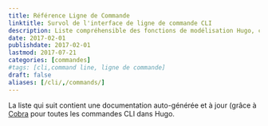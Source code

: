 ```yaml
---
title: Référence Ligne de Commande
linktitle: Survol de l'interface de ligne de commande CLI
description: Liste compréhensible des fonctions de modélisation Hugo, comprenant des exemples d'usages basiques et avancés.
date: 2017-02-01
publishdate: 2017-02-01
lastmod: 2017-07-21
categories: [commandes]
#tags: [cli,command line, ligne de commande]
draft: false
aliases: [/cli/,/commands/]
---
```


La liste qui suit contient une documentation auto-générée et à jour (grâce à  [Cobra](https://github.com/spf13/cobra) pour toutes les commandes CLI dans  Hugo.